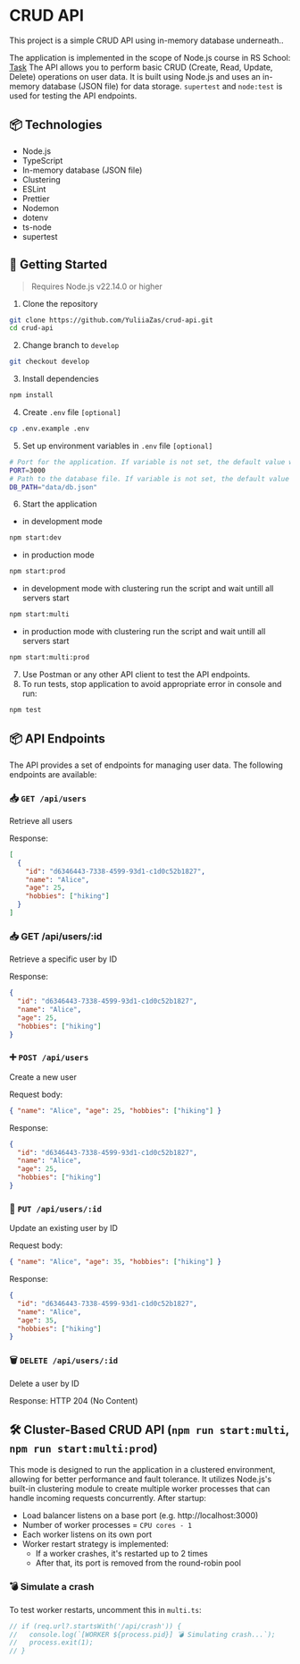 # CRUD API

This project is a simple CRUD API using in-memory database underneath..

The application is implemented in the scope of Node.js course in RS School: [Task](https://github.com/AlreadyBored/nodejs-assignments/blob/main/assignments/crud-api/assignment.md)
The API allows you to perform basic CRUD (Create, Read, Update, Delete) operations on user data. It is built using Node.js and uses an in-memory database (JSON file) for data storage.
`supertest` and `node:test` is used for testing the API endpoints.

## 📦 Technologies

- Node.js
- TypeScript
- In-memory database (JSON file)
- Clustering
- ESLint
- Prettier
- Nodemon
- dotenv
- ts-node
- supertest

## 🚀 Getting Started

> Requires Node.js v22.14.0 or higher

1. Clone the repository

```bash
git clone https://github.com/YuliiaZas/crud-api.git
cd crud-api
```

2. Change branch to `develop`

```bash
git checkout develop
```

3. Install dependencies

```bash
npm install
```

4. Create `.env` file `[optional]`

```bash
cp .env.example .env
```

5. Set up environment variables in `.env` file `[optional]`

```bash
# Port for the application. If variable is not set, the default value will be used.
PORT=3000
# Path to the database file. If variable is not set, the default value will be used.
DB_PATH="data/db.json"
```

6. Start the application

- in development mode

```bash
npm start:dev
```

- in production mode

```bash
npm start:prod
```

- in development mode with clustering run the script and wait untill all servers start

```bash
npm start:multi
```

- in production mode with clustering run the script and wait untill all servers start

```bash
npm start:multi:prod
```

7. Use Postman or any other API client to test the API endpoints.
8. To run tests, stop application to avoid appropriate error in console and run:

```bash
npm test
```

## 📦 API Endpoints

The API provides a set of endpoints for managing user data. The following endpoints are available:

### 📥 `GET /api/users`

Retrieve all users

Response:

```json
[
  {
    "id": "d6346443-7338-4599-93d1-c1d0c52b1827",
    "name": "Alice",
    "age": 25,
    "hobbies": ["hiking"]
  }
]
```

### 📥 GET /api/users/:id

Retrieve a specific user by ID

Response:

```json
{
  "id": "d6346443-7338-4599-93d1-c1d0c52b1827",
  "name": "Alice",
  "age": 25,
  "hobbies": ["hiking"]
}
```

### ➕ `POST /api/users`

Create a new user

Request body:

```json
{ "name": "Alice", "age": 25, "hobbies": ["hiking"] }
```

Response:

```json
{
  "id": "d6346443-7338-4599-93d1-c1d0c52b1827",
  "name": "Alice",
  "age": 25,
  "hobbies": ["hiking"]
}
```

### 🔄 `PUT /api/users/:id`

Update an existing user by ID

Request body:

```json
{ "name": "Alice", "age": 35, "hobbies": ["hiking"] }
```

Response:

```json
{
  "id": "d6346443-7338-4599-93d1-c1d0c52b1827",
  "name": "Alice",
  "age": 35,
  "hobbies": ["hiking"]
}
```

### 🗑️ `DELETE /api/users/:id`

Delete a user by ID

Response: HTTP 204 (No Content)

## 🛠 Cluster-Based CRUD API (`npm run start:multi`, `npm run start:multi:prod`)

This mode is designed to run the application in a clustered environment, allowing for better performance and fault tolerance. It utilizes Node.js's built-in clustering module to create multiple worker processes that can handle incoming requests concurrently.
After startup:

- Load balancer listens on a base port (e.g. http://localhost:3000)
- Number of worker processes = `CPU cores - 1`
- Each worker listens on its own port
- Worker restart strategy is implemented:
  - If a worker crashes, it's restarted up to 2 times
  - After that, its port is removed from the round-robin pool

### 💣 Simulate a crash

To test worker restarts, uncomment this in `multi.ts`:

```typescript
// if (req.url?.startsWith('/api/crash')) {
//   console.log(`[WORKER ${process.pid}] 💣 Simulating crash...`);
//   process.exit(1);
// }
```
